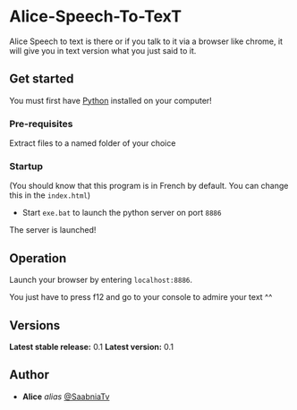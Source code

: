 # Alice-Speech-To-TexT

Alice Speech to text is there or if you talk to it via a browser like chrome, it will give you in text version what you just said to it.

## Get started

You must first have [Python](https://www.python.org/) installed on your computer!

### Pre-requisites

Extract files to a named folder of your choice

### Startup

(You should know that this program is in French by default. You can change this in the ``index.html``)

- Start ``exe.bat`` to launch the python server on port ``8886``

The server is launched!

## Operation

Launch your browser by entering ``localhost:8886``.

You just have to press f12 and go to your console to admire your text ^^

## Versions

**Latest stable release:** 0.1
**Latest version:** 0.1

## Author

* **Alice** _alias_ [@SaabniaTv](https://github.com/SaabniaTv)


